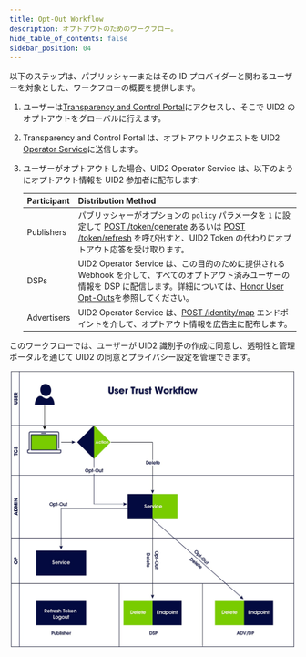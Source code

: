 ```yaml
---
title: Opt-Out Workflow
description: オプトアウトのためのワークフロー。 
hide_table_of_contents: false
sidebar_position: 04
---
```


以下のステップは、パブリッシャーまたはその ID プロバイダーと関わるユーザーを対象とした、ワークフローの概要を提供します。

1. ユーザーは[Transparency and Control Portal](https://transparentadvertising.org)にアクセスし、そこで UID2 のオプトアウトをグローバルに行えます。
2. Transparency and Control Portal は、オプトアウトリクエストを UID2 [Operator Service](../ref-info/glossary-uid.md#gl-operator-service)に送信します。
3. ユーザーがオプトアウトした場合、UID2 Operator Service は、以下のようにオプトアウト情報を UID2 参加者に配布します:

   | Participant | Distribution Method |
   | :--- | :--- | 
   | Publishers | パブリッシャーがオプションの `policy` パラメータを `1` に設定して [POST /token/generate](../endpoints/post-token-generate.md) あるいは [POST /token/refresh](../endpoints/post-token-refresh.md) を呼び出すと、UID2 Token の代わりにオプトアウト応答を受け取ります。 |
   | DSPs | UID2 Operator Service は、この目的のために提供される Webhook を介して、すべてのオプトアウト済みユーザーの情報を DSP に配信します。詳細については、[Honor User Opt-Outs](../guides/dsp-guide#honor-user-opt-outs)を参照してください。 |
   | Advertisers | UID2 Operator Service は、[POST /identity/map](../endpoints/post-identity-map.md) エンドポイントを介して、オプトアウト情報を広告主に配布します。 |

このワークフローでは、ユーザーが UID2 識別子の作成に同意し、透明性と管理ポータルを通じて UID2 の同意とプライバシー設定を管理できます。

![User Trust Workflow](images/user_trust_workflow.jpg)


<!-- 3. If the user has opted out, the UID2 Operator Service distributes the opt-out information to various UID2 participant types, as follows:
   - **Publishers**: A publisher calling  the [POST /token/generate](../endpoints/post-token-generate.md) or [POST /token/refresh](../endpoints/post-token-refresh.md) endpoint receives the opt-out response. At this point, there is no longer a valid UID2 token for that user.
   - **DSPs**: The UID2 Operator Service distributes information on all opted-out users to DSPs via a webhook provided for the purpose. For details, see [Honor User Opt-Outs](../guides/dsp-guide#honor-user-opt-outs).
   - **Advertisers**: The UID2 Operator Service distributes opt-out information to advertisers via the [POST /identity/map](../endpoints/post-identity-map.md) endpoint.
 -->